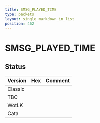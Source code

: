 ```yaml
---
title: SMSG_PLAYED_TIME
type: packets
layout: single_markdown_in_list
position: 462
---
```


# SMSG_PLAYED_TIME

## Status

Version | Hex | Comment
---------- | ---------- | ---------- 
Classic |  |  
TBC |  |  
WotLK |  |  
Cata |  |  
